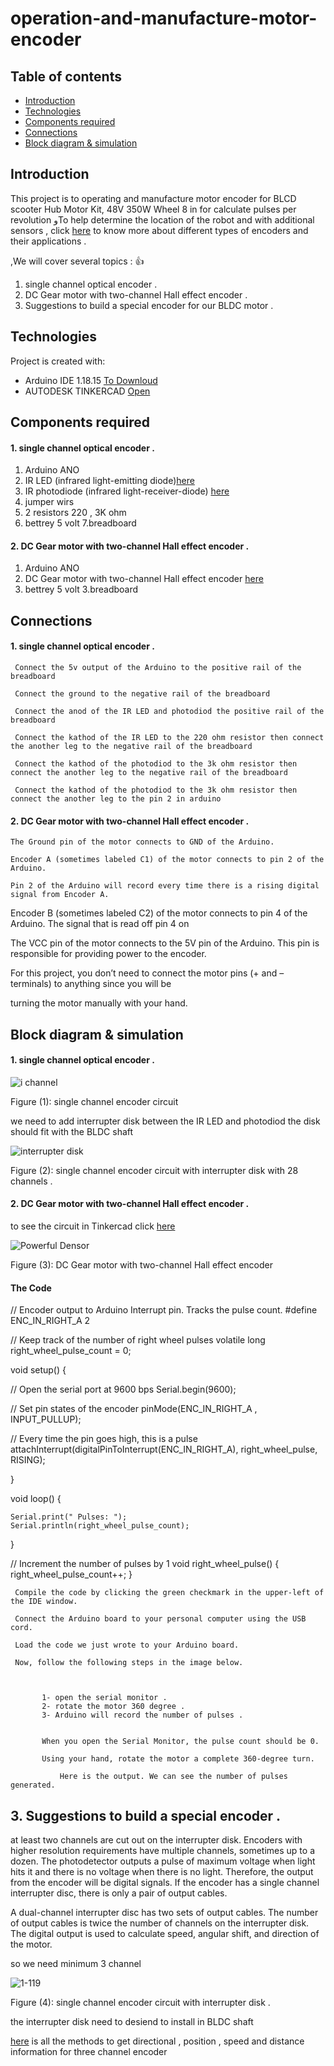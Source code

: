# operation-and-manufacture-motor-encoder

## Table of contents
* [Introduction](#Introduction)
* [Technologies](#technologies)
* [Components required](#Components-required)
* [Connections](#Connections)
* [Block diagram & simulation ](#Block-diagram-&-simulation)



## Introduction
This project is to operating and manufacture motor encoder for BLCD scooter Hub Motor Kit, 48V 350W Wheel 8 in 
for calculate pulses per revolution وTo help determine the location of the robot and with additional sensors , click  [here](https://www.heidenhain.us/resources-and-news/types-of-encoders-and-applications/#:~:text=%20The%20Most%20Common%20Types%20of%20Encoders%20,counterpart%2C%20angle%20encoders%20measure%20rotation.%20These%2C...%20More%20)
to know more about different types of encoders and their applications .

 ,We will cover several topics : 👍 
 
 1. single channel optical encoder .
 2. DC Gear motor with two-channel Hall effect encoder .
 3. Suggestions to build a special encoder for our BLDC motor  .

## Technologies
Project is created with:
* Arduino IDE 1.18.15 [To Downloud](https://www.arduino.cc/en/software)
* AUTODESK TINKERCAD [Open](https://www.tinkercad.com/)
	
## Components required

#### 1. single channel optical encoder .
1. Arduino ANO
2. IR LED (infrared light-emitting diode)[here](https://a.co/d/3mZR21J)
3. IR photodiode (infrared light-receiver-diode) [here](https://a.co/d/3mZR21J)
4. jumper wirs
5. 2 resistors 220 ,  3K ohm 
6. bettrey  5 volt
7.breadboard

#### 2. DC Gear motor with two-channel Hall effect encoder . 

1. Arduino ANO
2. DC Gear motor with two-channel Hall effect encoder [here](https://a.co/d/bWDbtmQ) 
3. bettrey  5 volt
3.breadboard

## Connections



#### 1. single channel optical encoder .


     Connect the 5v output of the Arduino to the positive rail of the breadboard

     Connect the ground to the negative rail of the breadboard

     Connect the anod of the IR LED and photodiod the positive rail of the breadboard

     Connect the kathod of the IR LED to the 220 ohm resistor then connect the another leg to the negative rail of the breadboard

     Connect the kathod of the photodiod to the 3k ohm resistor then connect the another leg to the negative rail of the breadboard

     Connect the kathod of the photodiod to the 3k ohm resistor then connect the another leg to the pin 2 in arduino 

#### 2. DC Gear motor with two-channel Hall effect encoder .



    The Ground pin of the motor connects to GND of the Arduino.

    Encoder A (sometimes labeled C1) of the motor connects to pin 2 of the Arduino.

    Pin 2 of the Arduino will record every time there is a rising digital signal from Encoder A.

   Encoder B (sometimes labeled C2) of the motor connects to pin 4 of the Arduino. The signal that is read off pin 4 on

   The VCC pin of the motor connects to the 5V pin of the Arduino. This pin is responsible for providing power to the encoder.

   For this project, you don’t need to connect the motor pins (+ and – terminals) to anything since you will be

   turning the motor manually with your hand.


## Block diagram & simulation

 #### 1. single channel optical encoder .

![i channel](https://user-images.githubusercontent.com/64277741/191320617-4da9e310-3383-420a-8a35-84d1dee577b1.png)

Figure (1): single channel encoder circuit

we need to add interrupter disk between the IR LED and photodiod the disk should fit with the BLDC shaft 

![interrupter disk ](https://user-images.githubusercontent.com/64277741/191324445-2ab75529-4655-47d4-bbac-13bd7eefb659.png)

Figure (2): single channel encoder circuit with interrupter disk with 28 channels .

#### 2. DC Gear motor with two-channel Hall effect encoder .
  to see the circuit in Tinkercad click  [here](https://www.tinkercad.com/things/4VUspfQYDXj-powerful-densor/editel?tenant=circuits) 
  
![Powerful Densor](https://user-images.githubusercontent.com/64277741/191338523-2994b792-72df-47d7-8aef-ca62c6707b4b.png)



Figure (3): DC Gear motor with two-channel Hall effect encoder 


#### The Code 

// Encoder output to Arduino Interrupt pin. Tracks the pulse count.
#define ENC_IN_RIGHT_A 2
 
// Keep track of the number of right wheel pulses
volatile long right_wheel_pulse_count = 0;
 
void setup() {
 
  // Open the serial port at 9600 bps
  Serial.begin(9600); 
 
  // Set pin states of the encoder
  pinMode(ENC_IN_RIGHT_A , INPUT_PULLUP);
 
  // Every time the pin goes high, this is a pulse
  attachInterrupt(digitalPinToInterrupt(ENC_IN_RIGHT_A), right_wheel_pulse, RISING);
   
}
 
void loop() {
  
    Serial.print(" Pulses: ");
    Serial.println(right_wheel_pulse_count);  
}
 
// Increment the number of pulses by 1
void right_wheel_pulse() {
  right_wheel_pulse_count++;
}



     Compile the code by clicking the green checkmark in the upper-left of the IDE window.

     Connect the Arduino board to your personal computer using the USB cord.

     Load the code we just wrote to your Arduino board.

     Now, follow the following steps in the image below.
     
               
	       
	       1- open the serial monitor .
	       2- rotate the motor 360 degree .
	       3- Arduino will record the number of pulses .
	       
	       
	       When you open the Serial Monitor, the pulse count should be 0. 
	       
	       Using your hand, rotate the motor a complete 360-degree turn.

               Here is the output. We can see the number of pulses generated. 
     

##  3. Suggestions to build a special encoder .

   at least two channels are cut out on the interrupter disk. Encoders with higher resolution requirements have multiple channels,
   sometimes up to a dozen. The photodetector outputs a pulse of maximum voltage when light hits it and there is no voltage when
   there is no light. Therefore, the output from the encoder will be digital signals. If the encoder has a single channel
   interrupter disc, there is only a pair of output cables. 

   A dual-channel interrupter disc has two sets of output cables. The number of output cables is twice the number of channels on the 
   interrupter disk. The digital output is used to calculate speed, angular shift, and direction of the motor.

so we need minimum 3 channel 


![1-119](https://user-images.githubusercontent.com/64277741/191328132-a5b70b52-70e4-4f6d-bdff-aa78c7a3076c.jpg)

 Figure (4): single channel encoder circuit with interrupter disk .
 
 the interrupter disk need to desiend to install in BLDC shaft 
 
 [here](https://www.cuidevices.com/product-spotlight/capacitive-incremental-encoders) is all the methods to get directional , position , speed and distance information for three channel encoder 
  

